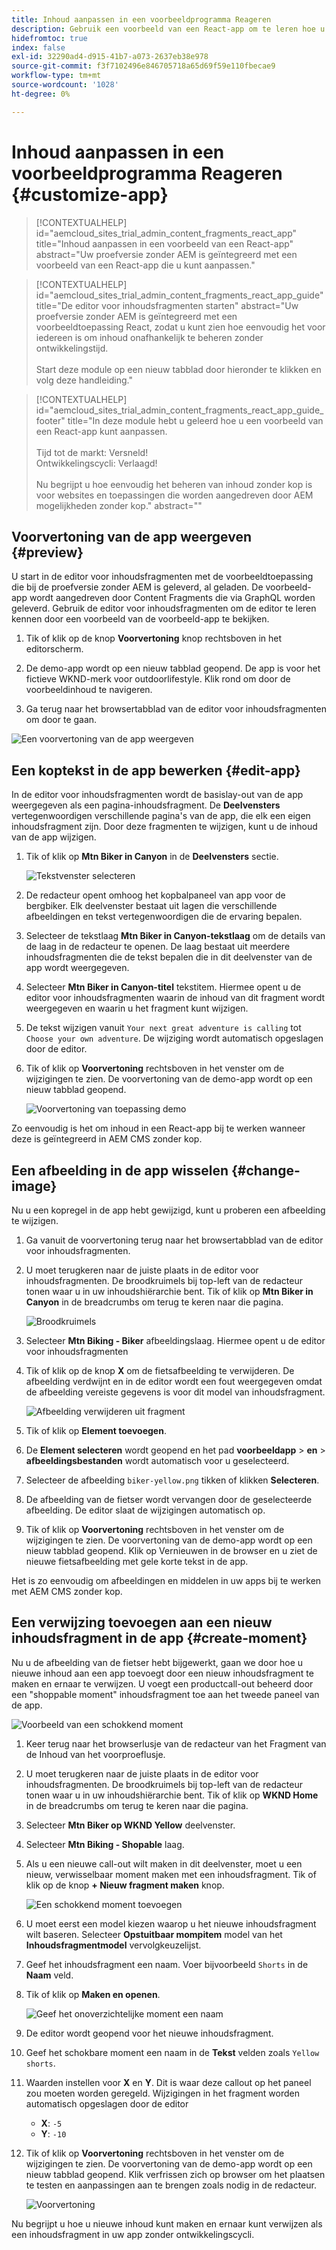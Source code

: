 ```yaml
---
title: Inhoud aanpassen in een voorbeeldprogramma Reageren
description: Gebruik een voorbeeld van een React-app om te leren hoe u inhoud kunt aanpassen met de functie zonder kop die in AEM as a Cloud Service is ingesteld.
hidefromtoc: true
index: false
exl-id: 32290ad4-d915-41b7-a073-2637eb38e978
source-git-commit: f3f7102496e846705718a65d69f59e110fbecae9
workflow-type: tm+mt
source-wordcount: '1028'
ht-degree: 0%

---
```



# Inhoud aanpassen in een voorbeeldprogramma Reageren {#customize-app}

>[!CONTEXTUALHELP]
>id="aemcloud_sites_trial_admin_content_fragments_react_app"
>title="Inhoud aanpassen in een voorbeeld van een React-app"
>abstract="Uw proefversie zonder AEM is geïntegreerd met een voorbeeld van een React-app die u kunt aanpassen."

>[!CONTEXTUALHELP]
>id="aemcloud_sites_trial_admin_content_fragments_react_app_guide"
>title="De editor voor inhoudsfragmenten starten"
>abstract="Uw proefversie zonder AEM is geïntegreerd met een voorbeeldtoepassing React, zodat u kunt zien hoe eenvoudig het voor iedereen is om inhoud onafhankelijk te beheren zonder ontwikkelingstijd.<br><br>Start deze module op een nieuw tabblad door hieronder te klikken en volg deze handleiding."

>[!CONTEXTUALHELP]
>id="aemcloud_sites_trial_admin_content_fragments_react_app_guide_footer"
>title="In deze module hebt u geleerd hoe u een voorbeeld van een React-app kunt aanpassen.<br><br>Tijd tot de markt: Versneld!<br>Ontwikkelingscycli: Verlaagd!<br><br>Nu begrijpt u hoe eenvoudig het beheren van inhoud zonder kop is voor websites en toepassingen die worden aangedreven door AEM mogelijkheden zonder kop."
>abstract=""

## Voorvertoning van de app weergeven {#preview}

U start in de editor voor inhoudsfragmenten met de voorbeeldtoepassing die bij de proefversie zonder AEM is geleverd, al geladen. De voorbeeld-app wordt aangedreven door Content Fragments die via GraphQL worden geleverd. Gebruik de editor voor inhoudsfragmenten om de editor te leren kennen door een voorbeeld van de voorbeeld-app te bekijken.

1. Tik of klik op de knop **Voorvertoning** knop rechtsboven in het editorscherm.

1. De demo-app wordt op een nieuw tabblad geopend. De app is voor het fictieve WKND-merk voor outdoorlifestyle. Klik rond om door de voorbeeldinhoud te navigeren.

1. Ga terug naar het browsertabblad van de editor voor inhoudsfragmenten om door te gaan.

![Een voorvertoning van de app weergeven](assets/do-not-localize/preview-app-1.png)

## Een koptekst in de app bewerken {#edit-app}

In de editor voor inhoudsfragmenten wordt de basislay-out van de app weergegeven als een pagina-inhoudsfragment. De **Deelvensters** vertegenwoordigen verschillende pagina&#39;s van de app, die elk een eigen inhoudsfragment zijn. Door deze fragmenten te wijzigen, kunt u de inhoud van de app wijzigen.

1. Tik of klik op **Mtn Biker in Canyon** in de **Deelvensters** sectie.

   ![Tekstvenster selecteren](assets/do-not-localize/edit-header-1.png)

1. De redacteur opent omhoog het kopbalpaneel van app voor de bergbiker. Elk deelvenster bestaat uit lagen die verschillende afbeeldingen en tekst vertegenwoordigen die de ervaring bepalen.

1. Selecteer de tekstlaag **Mtn Biker in Canyon-tekstlaag** om de details van de laag in de redacteur te openen. De laag bestaat uit meerdere inhoudsfragmenten die de tekst bepalen die in dit deelvenster van de app wordt weergegeven.

1. Selecteer **Mtn Biker in Canyon-titel** tekstitem. Hiermee opent u de editor voor inhoudsfragmenten waarin de inhoud van dit fragment wordt weergegeven en waarin u het fragment kunt wijzigen.

1. De tekst wijzigen vanuit `Your next great adventure is calling` tot `Choose your own adventure`. De wijziging wordt automatisch opgeslagen door de editor.

1. Tik of klik op **Voorvertoning** rechtsboven in het venster om de wijzigingen te zien. De voorvertoning van de demo-app wordt op een nieuw tabblad geopend.

   ![Voorvertoning van toepassing demo](assets/do-not-localize/edit-header-5-6.png)

Zo eenvoudig is het om inhoud in een React-app bij te werken wanneer deze is geïntegreerd in AEM CMS zonder kop.

## Een afbeelding in de app wisselen {#change-image}

Nu u een kopregel in de app hebt gewijzigd, kunt u proberen een afbeelding te wijzigen.

1. Ga vanuit de voorvertoning terug naar het browsertabblad van de editor voor inhoudsfragmenten.

1. U moet terugkeren naar de juiste plaats in de editor voor inhoudsfragmenten. De broodkruimels bij top-left van de redacteur tonen waar u in uw inhoudshiërarchie bent. Tik of klik op **Mtn Biker in Canyon** in de breadcrumbs om terug te keren naar die pagina.

   ![Broodkruimels](assets/do-not-localize/swap-image-2.png)

1. Selecteer **Mtn Biking - Biker** afbeeldingslaag. Hiermee opent u de editor voor inhoudsfragmenten

1. Tik of klik op de knop **X** om de fietsafbeelding te verwijderen. De afbeelding verdwijnt en in de editor wordt een fout weergegeven omdat de afbeelding vereiste gegevens is voor dit model van inhoudsfragment.

   ![Afbeelding verwijderen uit fragment](assets/do-not-localize/swap-image-4.png)

1. Tik of klik op **Element toevoegen**.

1. De **Element selecteren** wordt geopend en het pad **voorbeeldapp** > **en** > **afbeeldingsbestanden** wordt automatisch voor u geselecteerd.

1. Selecteer de afbeelding `biker-yellow.png` tikken of klikken **Selecteren**.

1. De afbeelding van de fietser wordt vervangen door de geselecteerde afbeelding. De editor slaat de wijzigingen automatisch op.

1. Tik of klik op **Voorvertoning** rechtsboven in het venster om de wijzigingen te zien. De voorvertoning van de demo-app wordt op een nieuw tabblad geopend. Klik op Vernieuwen in de browser en u ziet de nieuwe fietsafbeelding met gele korte tekst in de app.

Het is zo eenvoudig om afbeeldingen en middelen in uw apps bij te werken met AEM CMS zonder kop.

## Een verwijzing toevoegen aan een nieuw inhoudsfragment in de app {#create-moment}

Nu u de afbeelding van de fietser hebt bijgewerkt, gaan we door hoe u nieuwe inhoud aan een app toevoegt door een nieuw inhoudsfragment te maken en ernaar te verwijzen. U voegt een productcall-out beheerd door een &quot;shoppable moment&quot; inhoudsfragment toe aan het tweede paneel van de app.

![Voorbeeld van een schokkend moment](assets/do-not-localize/example-shoppable-moment.png)

1. Keer terug naar het browserlusje van de redacteur van het Fragment van de Inhoud van het voorproeflusje.

1. U moet terugkeren naar de juiste plaats in de editor voor inhoudsfragmenten. De broodkruimels bij top-left van de redacteur tonen waar u in uw inhoudshiërarchie bent. Tik of klik op **WKND Home** in de breadcrumbs om terug te keren naar die pagina.

1. Selecteer **Mtn Biker op WKND Yellow** deelvenster.

1. Selecteer **Mtn Biking - Shopable** laag.

1. Als u een nieuwe call-out wilt maken in dit deelvenster, moet u een nieuw, verwisselbaar moment maken met een inhoudsfragment. Tik of klik op de knop **+ Nieuw fragment maken** knop.

   ![Een schokkend moment toevoegen](assets/do-not-localize/add-reference-1-5.png)

1. U moet eerst een model kiezen waarop u het nieuwe inhoudsfragment wilt baseren. Selecteer **Opstuitbaar mompitem** model van het **Inhoudsfragmentmodel** vervolgkeuzelijst.

1. Geef het inhoudsfragment een naam. Voer bijvoorbeeld `Shorts` in de **Naam** veld.

1. Tik of klik op **Maken en openen**.

   ![Geef het onoverzichtelijke moment een naam](assets/do-not-localize/add-reference-6-7-8.png)

1. De editor wordt geopend voor het nieuwe inhoudsfragment.

1. Geef het schokbare moment een naam in de **Tekst** velden zoals `Yellow shorts`.

1. Waarden instellen voor **X** en **Y**. Dit is waar deze callout op het paneel zou moeten worden geregeld. Wijzigingen in het fragment worden automatisch opgeslagen door de editor

   * **X**: `-5`
   * **Y**: `-10`

1. Tik of klik op **Voorvertoning** rechtsboven in het venster om de wijzigingen te zien. De voorvertoning van de demo-app wordt op een nieuw tabblad geopend. Klik verfrissen zich op browser om het plaatsen te testen en aanpassingen aan te brengen zoals nodig in de redacteur.

   ![Voorvertoning](assets/do-not-localize/add-reference-10-11-12.png)

Nu begrijpt u hoe u nieuwe inhoud kunt maken en ernaar kunt verwijzen als een inhoudsfragment in uw app zonder ontwikkelingscycli.
